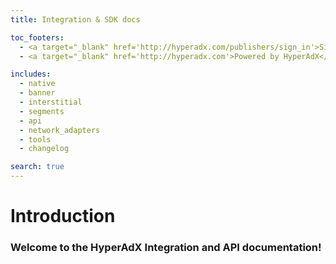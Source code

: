 ```yaml
---
title: Integration & SDK docs

toc_footers:
  - <a target="_blank" href='http://hyperadx.com/publishers/sign_in'>Sign Up for a Monetization</a>
  - <a target="_blank" href='http://hyperadx.com'>Powered by HyperAdX</a>

includes:
  - native
  - banner
  - interstitial
  - segments
  - api
  - network_adapters
  - tools
  - changelog

search: true
---
```


# Introduction

### Welcome to the HyperAdX Integration and API documentation!
